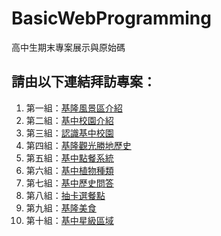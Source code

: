 # BasicWebProgramming
高中生期末專案展示與原始碼

## 請由以下連結拜訪專案：

1. 第一組：<a href="http://soselab401.github.io/BasicWebProgramming/team1">基隆風景區介紹</a>
2. 第二組：<a href="http://soselab401.github.io/BasicWebProgramming/team2">基中校園介紹</a>
3. 第三組：<a href="http://soselab401.github.io/BasicWebProgramming/team3">認識基中校園</a>
4. 第四組：<a href="http://soselab401.github.io/BasicWebProgramming/team4">基隆觀光勝地歷史</a>
5. 第五組：<a href="http://soselab401.github.io/BasicWebProgramming/team5">基中點餐系統</a>
6. 第六組：<a href="http://soselab401.github.io/BasicWebProgramming/team6">基中植物種類</a>
7. 第七組：<a href="http://soselab401.github.io/BasicWebProgramming/team7">基中歷史問答</a>
8. 第八組：<a href="http://soselab401.github.io/BasicWebProgramming/team8">抽卡選餐點</a>
9. 第九組：<a href="http://soselab401.github.io/BasicWebProgramming/team9">基隆美食</a>
10. 第十組：<a href="http://soselab401.github.io/BasicWebProgramming/team10">基中星級區域</a>
